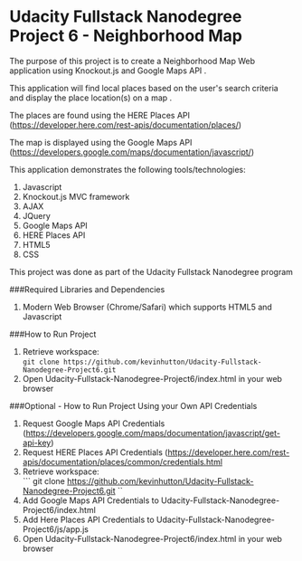 # Udacity Fullstack Nanodegree Project 6 - Neighborhood Map

The purpose of this project is to create a Neighborhood Map Web application using Knockout.js and Google Maps API .

This application will find local places based on the user's search criteria and display the place location(s) on a map .

The places are found using the HERE Places API (https://developer.here.com/rest-apis/documentation/places/)

The map is displayed using the Google Maps API (https://developers.google.com/maps/documentation/javascript/)

This application demonstrates the following tools/technologies:

  1. Javascript
  2. Knockout.js MVC framework
  3. AJAX
  5. JQuery
  6. Google Maps API
  7. HERE Places API
  8. HTML5
  9. CSS
  
This project was done as part of the Udacity Fullstack Nanodegree program

###Required Libraries and Dependencies

1. Modern Web Browser (Chrome/Safari) which supports HTML5 and Javascript


###How to Run Project

1. Retrieve workspace: <br> ``` git clone https://github.com/kevinhutton/Udacity-Fullstack-Nanodegree-Project6.git ```
2. Open Udacity-Fullstack-Nanodegree-Project6/index.html in your web browser

###Optional - How to Run Project Using your Own API Credentials
1. Request Google Maps API Credentials (https://developers.google.com/maps/documentation/javascript/get-api-key)
2. Request HERE Places API Credentials (https://developer.here.com/rest-apis/documentation/places/common/credentials.html
3. Retrieve workspace: <br> ``` git clone https://github.com/kevinhutton/Udacity-Fullstack-Nanodegree-Project6.git ``
4. Add Google Maps API Credentials to Udacity-Fullstack-Nanodegree-Project6/index.html
5. Add Here Places API Credentials to Udacity-Fullstack-Nanodegree-Project6/js/app.js
6. Open Udacity-Fullstack-Nanodegree-Project6/index.html in your web browser

